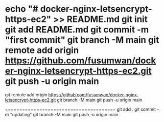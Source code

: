 echo "# docker-nginx-letsencrypt-https-ec2" >> README.md
git init
git add README.md
git commit -m "first commit"
git branch -M main
git remote add origin https://github.com/fusumwan/docker-nginx-letsencrypt-https-ec2.git
git push -u origin main
=======================================

git remote add origin https://github.com/fusumwan/docker-nginx-letsencrypt-https-ec2.git
git branch -M main
git push -u origin main


=======================================
git add .
git commit -m "updating"
git branch -M main
git push -u origin main


